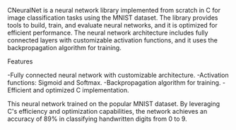
CNeuralNet is a neural network library implemented from scratch in C for image classification tasks using the MNIST dataset. The library provides tools to build, train, and evaluate neural networks, and it is optimized for efficient performance.
The neural network architecture includes fully connected layers with customizable activation functions, and it uses the backpropagation algorithm for training.


Features

  -Fully connected neural network with customizable architecture.
  -Activation functions: Sigmoid and Softmax.
  -Backpropagation algorithm for training.
  -Efficient and optimized C implementation.


This neural network trained on the popular MNIST dataset. By leveraging C's efficiency and optimization capabilities, the network achieves an accuracy of 89% in classifying handwritten digits from 0 to 9. 

    
